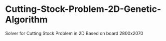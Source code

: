 # Cutting-Stock-Problem-2D-Genetic-Algorithm
Solver for Cutting Stock Problem in 2D
Based on board 2800x2070
